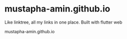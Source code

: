 # mustapha-amin.github.io
Like linktree, all my links in one place. Built with flutter web

mustapha-amin.github.io
